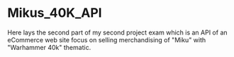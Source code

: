 # Mikus_40K_API
Here lays the second part of my second project exam which is an API of an eCommerce web site focus on selling merchandising of "Miku" with "Warhammer 40k" thematic.
